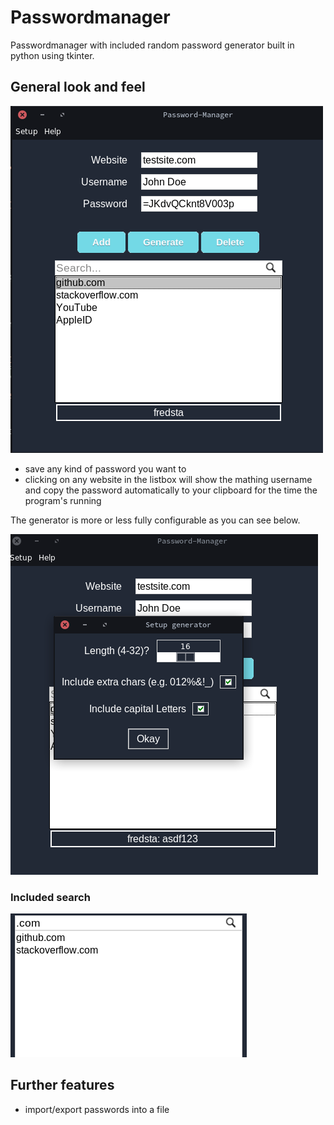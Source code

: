 # Passwordmanager
Passwordmanager with included random password generator built in python using tkinter.

## General look and feel

![Image](docs/overview.png)

- save any kind of password you want to
- clicking on any website in the listbox will show the mathing username
and copy the password automatically to your
clipboard for the time the program's running

The generator is more or less fully configurable as
you can see below.

![Image](docs/config.png)

### Included search

![image](docs/search.png)

## Further features
- import/export passwords into a file

